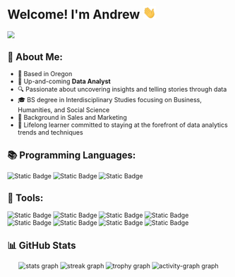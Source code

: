 # Welcome! I'm Andrew [<img src="https://github.com/chaanalyst/chaanalyst/blob/main/images/hi.gif" width="30">](https://github.com/chaanalyst/chaanalyst/blob/main/images/hi.gif)

<div style="text-align: left;">
  <img src="https://visitor-badge.laobi.icu/badge?page_id=chaanalyst.chaanalyst" style="display: inline-block; vertical-align: middle;" />
</div>


## 👤 About Me:
+ 📍 Based in Oregon
+ 🚀 Up-and-coming **Data Analyst**
+ 🔍 Passionate about uncovering insights and telling stories through data
+ 🎓 BS degree in Interdisciplinary Studies focusing on Business, Humanities, and Social Science
+ 💼 Background in Sales and Marketing
+ 🌱 Lifelong learner committed to staying at the forefront of data analytics trends and techniques

## 📚 Programming Languages:
![Static Badge](https://img.shields.io/badge/SQL%20Server-%23CC2927)
![Static Badge](https://img.shields.io/badge/MySQL-%234479A1)
![Static Badge](https://img.shields.io/badge/R-%23276DC3)

## 🔧 Tools:
![Static Badge](https://img.shields.io/badge/Microsoft%20Excel-%23217346)
![Static Badge](https://img.shields.io/badge/Microsoft%20PowerPoint-%23B7472A)
![Static Badge](https://img.shields.io/badge/Microsoft%20SQL%20Server-%23CC2927)
![Static Badge](https://img.shields.io/badge/MySQL-%234479A1)
![Static Badge](https://img.shields.io/badge/R-%23276DC3)
![Static Badge](https://img.shields.io/badge/RStudio-%2375AADB)
![Static Badge](https://img.shields.io/badge/Tableau-%23E97627)
![Static Badge](https://img.shields.io/badge/Visual%20Studio%20Code-%23007ACC)

## 📊 GitHub Stats
<div align="center">
  <img src="https://github-readme-stats.vercel.app/api?username=chaanalyst&hide_title=false&hide_rank=false&show_icons=true&include_all_commits=true&count_private=true&disable_animations=false&theme=default&locale=en&hide_border=false&order=1&custom_title=GitHub%20Stats" height="150" alt="stats graph"  />
  <img src="https://streak-stats.demolab.com?user=chaanalyst&locale=en&mode=daily&theme=default&hide_border=false&border_radius=5&order=3" height="150" alt="streak graph"  />
  <img src="https://github-profile-trophy.vercel.app?username=chaanalyst&theme=flat&column=-1&row=1&margin-w=8&margin-h=8&no-bg=true&no-frame=false&order=4" height="150" alt="trophy graph"  />
  <img src="https://github-readme-activity-graph.vercel.app/graph?username=chaanalyst&radius=16&theme=github-light&area=true&order=5&custom_title=Contribution%20Graph" height="300" alt="activity-graph graph"  />
</div>
